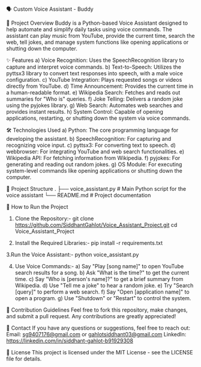 🗣️ Custom Voice Assistant - Buddy

🚀 Project Overview
Buddy is a Python-based Voice Assistant designed to help automate and simplify daily tasks using voice commands. The assistant can play music from YouTube, provide the current time, search the web, tell jokes, and manage system functions like opening applications or shutting down the computer.

✨ Features
a) Voice Recognition: Uses the SpeechRecognition library to capture and interpret voice commands.
b) Text-to-Speech: Utilizes the pyttsx3 library to convert text responses into speech, with a male voice configuration.
c) YouTube Integration: Plays requested songs or videos directly from YouTube.
d) Time Announcement: Provides the current time in a human-readable format.
e) Wikipedia Search: Fetches and reads out summaries for "Who is" queries.
f) Joke Telling: Delivers a random joke using the pyjokes library.
g) Web Search: Automates web searches and provides instant results.
h) System Control: Capable of opening applications, restarting, or shutting down the system via voice commands.

🛠️ Technologies Used
a) Python: The core programming language for developing the assistant.
b) SpeechRecognition: For capturing and recognizing voice input.
c) pyttsx3: For converting text to speech.
d) webbrowser: For integrating YouTube and web search functionalities.
e) Wikipedia API: For fetching information from Wikipedia.
f) pyjokes: For generating and reading out random jokes.
g) OS Module: For executing system-level commands like opening applications or shutting down the computer.

📂 Project Structure
.
├── voice_assistant.py    # Main Python script for the voice assistant
└── README.md             # Project documentation

🚀 How to Run the Project

1. Clone the Repository:-
   git clone https://github.com/SiddhantGahlot/Voice_Assistant_Project.git
   cd Voice_Assistant_Project

2. Install the Required Libraries:-
   pip install -r requirements.txt

3.Run the Voice Assistant:-
  python voice_assistant.py

4. Use Voice Commands:-
a) Say "Play [song name]" to open YouTube search results for a song.
b) Ask "What is the time?" to get the current time.
c) Say "Who is [person's name]?" to get a brief summary from Wikipedia.
d) Use "Tell me a joke" to hear a random joke.
e) Try "Search [query]" to perform a web search.
f) Say "Open [application name]" to open a program.
g) Use "Shutdown" or "Restart" to control the system.

📝 Contribution Guidelines
Feel free to fork this repository, make changes, and submit a pull request. Any contributions are greatly appreciated!

📧 Contact
If you have any questions or suggestions, feel free to reach out:
Email: sg9407176@gmail.com or gahlotsiddhant03@gmail.com
LinkedIn: https://linkedin.com/in/siddhant-gahlot-b91929308

📜 License
This project is licensed under the MIT License - see the LICENSE file for details.
